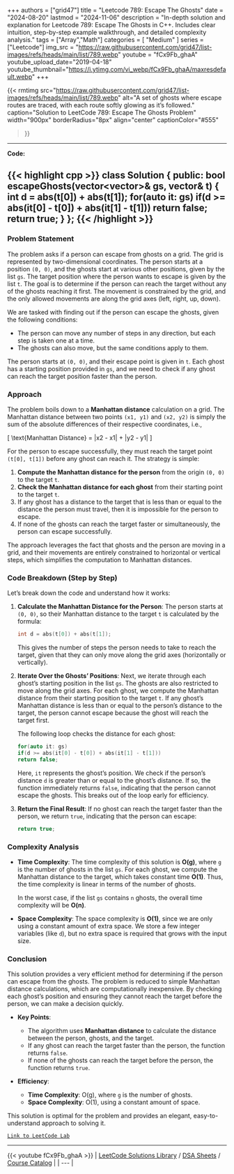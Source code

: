 
+++
authors = ["grid47"]
title = "Leetcode 789: Escape The Ghosts"
date = "2024-08-20"
lastmod = "2024-11-06"
description = "In-depth solution and explanation for Leetcode 789: Escape The Ghosts in C++. Includes clear intuition, step-by-step example walkthrough, and detailed complexity analysis."
tags = ["Array","Math"]
categories = [
    "Medium"
]
series = ["Leetcode"]
img_src = "https://raw.githubusercontent.com/grid47/list-images/refs/heads/main/list/789.webp"
youtube = "fCx9Fb_ghaA"
youtube_upload_date="2019-04-18"
youtube_thumbnail="https://i.ytimg.com/vi_webp/fCx9Fb_ghaA/maxresdefault.webp"
+++


{{< rmtimg 
    src="https://raw.githubusercontent.com/grid47/list-images/refs/heads/main/list/789.webp" 
    alt="A set of ghosts where escape routes are traced, with each route softly glowing as it’s followed."
    caption="Solution to LeetCode 789: Escape The Ghosts Problem"
    width="900px"
    borderRadius="8px"
    align="center" 
    captionColor="#555"
>}}
---
**Code:**

{{< highlight cpp >}}
class Solution {
public:
    bool escapeGhosts(vector<vector<int>>& gs, vector<int>& t) {
        int d = abs(t[0]) + abs(t[1]);
        for(auto it: gs)
        if(d >= abs(it[0] - t[0]) + abs(it[1] - t[1]))
        return false;
        return true;
    }
};
{{< /highlight >}}
---

### Problem Statement

The problem asks if a person can escape from ghosts on a grid. The grid is represented by two-dimensional coordinates. The person starts at a position `(0, 0)`, and the ghosts start at various other positions, given by the list `gs`. The target position where the person wants to escape is given by the list `t`. The goal is to determine if the person can reach the target without any of the ghosts reaching it first. The movement is constrained by the grid, and the only allowed movements are along the grid axes (left, right, up, down).

We are tasked with finding out if the person can escape the ghosts, given the following conditions:
- The person can move any number of steps in any direction, but each step is taken one at a time.
- The ghosts can also move, but the same conditions apply to them.

The person starts at `(0, 0)`, and their escape point is given in `t`. Each ghost has a starting position provided in `gs`, and we need to check if any ghost can reach the target position faster than the person.

### Approach

The problem boils down to a **Manhattan distance** calculation on a grid. The Manhattan distance between two points `(x1, y1)` and `(x2, y2)` is simply the sum of the absolute differences of their respective coordinates, i.e.,

\[
\text{Manhattan Distance} = |x2 - x1| + |y2 - y1|
\]

For the person to escape successfully, they must reach the target point `(t[0], t[1])` before any ghost can reach it. The strategy is simple:
1. **Compute the Manhattan distance for the person** from the origin `(0, 0)` to the target `t`.
2. **Check the Manhattan distance for each ghost** from their starting point to the target `t`.
3. If any ghost has a distance to the target that is less than or equal to the distance the person must travel, then it is impossible for the person to escape.
4. If none of the ghosts can reach the target faster or simultaneously, the person can escape successfully.

The approach leverages the fact that ghosts and the person are moving in a grid, and their movements are entirely constrained to horizontal or vertical steps, which simplifies the computation to Manhattan distances.

### Code Breakdown (Step by Step)

Let’s break down the code and understand how it works:

1. **Calculate the Manhattan Distance for the Person**:
   The person starts at `(0, 0)`, so their Manhattan distance to the target `t` is calculated by the formula:
   ```cpp
   int d = abs(t[0]) + abs(t[1]);
   ```
   This gives the number of steps the person needs to take to reach the target, given that they can only move along the grid axes (horizontally or vertically).

2. **Iterate Over the Ghosts’ Positions**:
   Next, we iterate through each ghost’s starting position in the list `gs`. The ghosts are also restricted to move along the grid axes. For each ghost, we compute the Manhattan distance from their starting position to the target `t`. If any ghost’s Manhattan distance is less than or equal to the person’s distance to the target, the person cannot escape because the ghost will reach the target first.

   The following loop checks the distance for each ghost:
   ```cpp
   for(auto it: gs)
   if(d >= abs(it[0] - t[0]) + abs(it[1] - t[1]))
   return false;
   ```

   Here, `it` represents the ghost’s position. We check if the person’s distance `d` is greater than or equal to the ghost’s distance. If so, the function immediately returns `false`, indicating that the person cannot escape the ghosts. This breaks out of the loop early for efficiency.

3. **Return the Final Result**:
   If no ghost can reach the target faster than the person, we return `true`, indicating that the person can escape:
   ```cpp
   return true;
   ```

### Complexity Analysis

- **Time Complexity**:
  The time complexity of this solution is **O(g)**, where `g` is the number of ghosts in the list `gs`. For each ghost, we compute the Manhattan distance to the target, which takes constant time **O(1)**. Thus, the time complexity is linear in terms of the number of ghosts.
  
  In the worst case, if the list `gs` contains `n` ghosts, the overall time complexity will be **O(n)**.

- **Space Complexity**:
  The space complexity is **O(1)**, since we are only using a constant amount of extra space. We store a few integer variables (like `d`), but no extra space is required that grows with the input size.

### Conclusion

This solution provides a very efficient method for determining if the person can escape from the ghosts. The problem is reduced to simple Manhattan distance calculations, which are computationally inexpensive. By checking each ghost’s position and ensuring they cannot reach the target before the person, we can make a decision quickly.

- **Key Points**:
  - The algorithm uses **Manhattan distance** to calculate the distance between the person, ghosts, and the target.
  - If any ghost can reach the target faster than the person, the function returns `false`.
  - If none of the ghosts can reach the target before the person, the function returns `true`.
  
- **Efficiency**:
  - **Time Complexity**: O(g), where `g` is the number of ghosts.
  - **Space Complexity**: O(1), using a constant amount of space.
  
This solution is optimal for the problem and provides an elegant, easy-to-understand approach to solving it.

[`Link to LeetCode Lab`](https://leetcode.com/problems/escape-the-ghosts/description/)

---
{{< youtube fCx9Fb_ghaA >}}
| [LeetCode Solutions Library](https://grid47.xyz/leetcode/) / [DSA Sheets](https://grid47.xyz/sheets/) / [Course Catalog](https://grid47.xyz/courses/) |
| --- |
